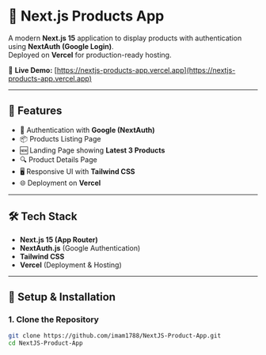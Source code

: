 # 🛒 Next.js Products App

A modern **Next.js 15** application to display products with authentication using **NextAuth (Google Login)**.  
Deployed on **Vercel** for production-ready hosting.  

🔗 **Live Demo:** [https://nextjs-products-app.vercel.app](https://nextjs-products-app.vercel.app)

---

## 🚀 Features
- 🔑 Authentication with **Google (NextAuth)**
- 📦 Products Listing Page
- 🆕 Landing Page showing **Latest 3 Products**
- 🔍 Product Details Page
- 🖥 Responsive UI with **Tailwind CSS**
- 🌐 Deployment on **Vercel**

---

## 🛠 Tech Stack
- **Next.js 15 (App Router)**
- **NextAuth.js** (Google Authentication)
- **Tailwind CSS**
- **Vercel** (Deployment & Hosting)

---

## 🧪 Setup & Installation

### 1. Clone the Repository

```bash
git clone https://github.com/imam1788/NextJS-Product-App.git
cd NextJS-Product-App
